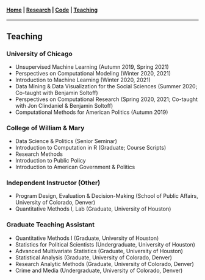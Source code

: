 #### [Home](https://pdwaggoner.github.io) | [Research](/Research.md) | [Code](/Code.md) | [Teaching](/Teach.md)
___________

## Teaching

### University of Chicago

* Unsupervised Machine Learning (Autumn 2019, Spring 2021)
* Perspectives on Computational Modeling (Winter 2020, 2021)
* Introduction to Machine Learning (Winter 2020, 2021)
* Data Mining & Data Visualization for the Social Sciences (Summer 2020; Co-taught with Benjamin Soltoff)
* Perspectives on Computational Research (Spring 2020, 2021; Co-taught with Jon Clindaniel & Benjamin Soltoff)
* Computational Methods for American Politics (Autumn 2019)

### College of William & Mary

* Data Science & Politics (Senior Seminar)
* Introduction to Computation in R (Graduate; Course Scripts)
* Research Methods
* Introduction to Public Policy
* Introduction to American Government & Politics

### Independent Instructor (Other)

* Program Design, Evaluation & Decision-Making (School of Public Affairs, University of Colorado, Denver)
* Quantitative Methods I, Lab (Graduate, University of Houston)

### Graduate Teaching Assistant

* Quantitative Methods I (Graduate, University of Houston)
* Statistics for Political Scientists (Undergraduate, University of Houston)
* Advanced Multivariate Statistics (Graduate, University of Houston)
* Statistical Analysis (Graduate, University of Colorado, Denver)
* Research Analytic Methods (Graduate, University of Colorado, Denver)
* Crime and Media (Undergraduate, University of Colorado, Denver)
